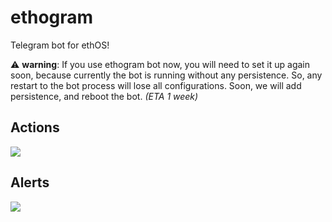 # ethogram

Telegram bot for ethOS!

:warning: **warning**: If you use ethogram bot now, you will need to set it up again soon, because currently the bot is running without any persistence. So, any restart to the bot process will lose all configurations. Soon, we will add persistence, and reboot the bot. _(ETA 1 week)_

## Actions

![](https://i.imgur.com/e4dpk06.png)

## Alerts

![](https://i.imgur.com/iq3USEv.png)
